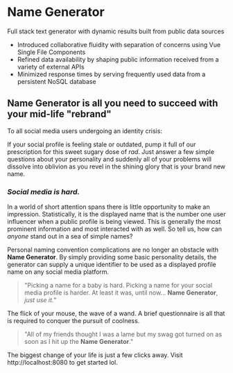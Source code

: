 # **Name Generator**

Full stack text generator with dynamic results built from public data sources

- Introduced collaborative fluidity with separation of concerns using Vue Single File Components
- Refined data availability by shaping public information received from a variety of external APIs
- Minimized response times by serving frequently used data from a persistent NoSQL database

## **Name Generator** is all you need to succeed with your mid-life "rebrand"

To all social media users undergoing an identity crisis:

If your social profile is feeling stale or outdated, pump it full of our prescription for this sweet sugary dose of *rad*. Just answer a few simple questions about your personality and suddenly all of your problems will dissolve into oblivion as you revel in the shining glory that is your brand new name.

### *Social media is hard.*

In a world of short attention spans there is little opportunity to make an impression. Statistically, it is the displayed name that is the number one user influencer when a public profile is being viewed. This is generally the most prominent information and most interacted with as well. So tell us, how can *anyone* stand out in a sea of simple names?

Personal naming convention complications are no longer an obstacle with **Name Generator**. By simply providing some basic personality details, the generator can supply a unique identifier to be used as a displayed profile name on any social media platform.

> "Picking a name for a baby is hard. Picking a name for your social media profile is harder. At least it was, until now... **Name Generator**, *just use it.*"

The flick of your mouse, the wave of a wand. A brief questionnaire is all that is required to conquer the pursuit of coolness.

> "All of my friends thought I was a lame but my swag got turned on as soon as I hit up the **Name Generator**."

The biggest change of your life is just a few clicks away. Visit http://localhost:8080 to get started lol.
